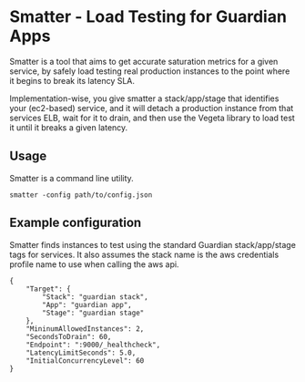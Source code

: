 # Smatter - Load Testing for Guardian Apps

Smatter is a tool that aims to get accurate saturation metrics for a given service, by safely load testing real production instances to the point where it begins to break its latency SLA.

Implementation-wise, you give smatter a stack/app/stage that identifies your (ec2-based) service, and it will detach a production instance from that services ELB, wait for it to drain, and then use the Vegeta library to load test it until it breaks a given latency.

## Usage

Smatter is a command line utility.

```smatter -config path/to/config.json```

## Example configuration

Smatter finds instances to test using the standard Guardian stack/app/stage
tags for services. It also assumes the stack name is the aws credentials profile
name to use when calling the aws api.

```
{
    "Target": {
        "Stack": "guardian stack",
        "App": "guardian app",
        "Stage": "guardian stage"
    },
    "MininumAllowedInstances": 2,
    "SecondsToDrain": 60,
    "Endpoint": ":9000/_healthcheck",
    "LatencyLimitSeconds": 5.0,
    "InitialConcurrencyLevel": 60
}
```
